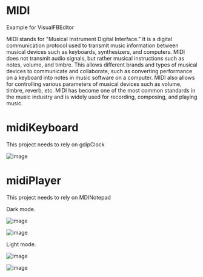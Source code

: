 # MIDI
Example for VisualFBEditor

MIDI stands for "Musical Instrument Digital Interface." It is a digital communication protocol used to transmit music information between musical devices such as keyboards, synthesizers, and computers. MIDI does not transmit audio signals, but rather musical instructions such as notes, volume, and timbre. This allows different brands and types of musical devices to communicate and collaborate, such as converting performance on a keyboard into notes in music software on a computer. MIDI also allows for controlling various parameters of musical devices such as volume, timbre, reverb, etc. MIDI has become one of the most common standards in the music industry and is widely used for recording, composing, and playing music.

# midiKeyboard
This project needs to rely on gdipClock

![image](https://github.com/chunmingwang/MidiKeyboard/assets/35757455/f82022f6-43b1-4e8d-b5bb-dfa7b9685cac)

# midiPlayer
This project needs to rely on MDINotepad

Dark mode.

![image](https://github.com/user-attachments/assets/8741d77a-4cba-42fa-95c4-5a57b6a579bd)

![image](https://github.com/user-attachments/assets/c34c7f12-7741-4c02-ac3a-e243984dde17)

Light mode.

![image](https://github.com/user-attachments/assets/93b16b58-15ac-46ab-990e-1d2c6bd3ccf3)

![image](https://github.com/user-attachments/assets/ffe9ff8c-746d-4482-ac5b-dce09e932ae2)
